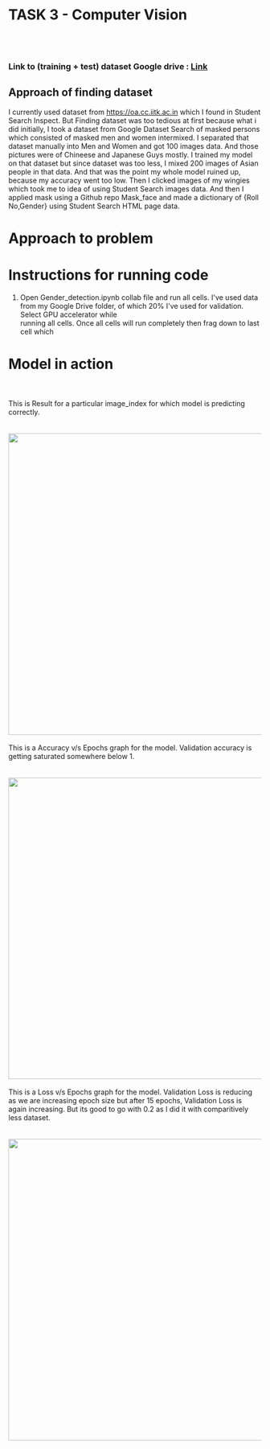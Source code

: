 <h1>TASK 3 - Computer Vision</h1>
<br>
<br>

### Link to (training + test) dataset Google drive : <a href = "https://drive.google.com/drive/folders/1AEoCLG2iK0ump00mSscnkK12M_6_Mbbp?usp=sharing">Link</a>    <br>
## Approach of finding dataset

I currently used dataset from https://oa.cc.iitk.ac.in which I found in Student Search Inspect. But Finding dataset was too tedious at first because what i did initially, I took a dataset from Google Dataset Search of masked persons which consisted of masked men and women intermixed. I separated that dataset manually into Men and Women and got 100 images data. And those pictures were of Chineese and Japanese Guys mostly. I trained my model on that dataset but since dataset was too less, I mixed 200 images of Asian people in that data. And that was the point my whole model ruined up, because my accuracy went too low. Then I clicked images of my wingies which took me to idea of using Student Search images data. And then I applied mask using a Github repo Mask_face and made a dictionary of  {Roll No,Gender}  using Student Search HTML page data.

# Approach to problem




# Instructions for running code
1. Open Gender_detection.ipynb collab file and run all cells. I've used data from my Google Drive folder, of which 20% I've used for validation. Select GPU accelerator while <br>
running all cells. Once all cells will run completely then frag down to last cell which

# Model in action
<br>
<br>
This is Result for a particular image_index for which model is predicting correctly.<br><br><br>


<img src="https://github.com/the-aryan-1712/pClub_Seccy_task/assets/156575544/38bc6bc3-4ebd-4c83-9880-442c30b7ba5d" height="600" width="1000" />
<br><br>
 This is a Accuracy v/s Epochs graph for the model. Validation accuracy is getting saturated somewhere below 1. <br><br><br>


<img src="https://github.com/the-aryan-1712/pClub_Seccy_task/assets/156575544/d8e5160c-051c-4bae-96ac-de2529c4ae6a" height="600" width="1000" />
<br><br>
 This is a Loss v/s Epochs graph for the model. Validation Loss is reducing as we are increasing epoch size but after 15 epochs, Validation Loss is again increasing. But its good to go with 0.2 as I did it with comparitively less dataset.<br><br><br>


<img src="https://github.com/the-aryan-1712/pClub_Seccy_task/assets/156575544/a5d3eea5-4d50-4100-bf20-9973744b8c7f" height="600" width="1000" />


